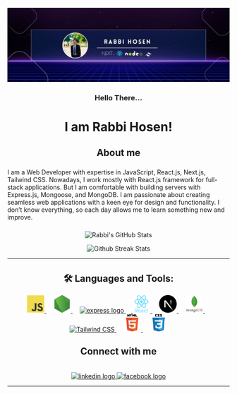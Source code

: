 
![Rabbi Hosen](https://raw.githubusercontent.com/rabbi-hosen00/rabbi-hosen00/main/Rabbi%20Hosen.jpg)

<h3 align="center">Hello There...</h1>
<h1 align="center">I am Rabbi Hosen!</h1>
<h2 align="center">About me</h2>

###

<p align="left">I am a Web Developer with expertise in JavaScript,  React.js, Next.js, Tailwind CSS. Nowadays, I work mostly with React.js framework for full-stack applications. But I am comfortable with building servers with Express.js, Mongoose,  and MongoDB. I am passionate about creating seamless web applications with a keen eye for design and functionality. I don’t know everything, so each day allows me to learn something new and improve.</p>

###

<p align="center">
  <img src="https://github-readme-stats.vercel.app/api?username=rabbi-hosen00&show_icons=true&theme=radical" alt="Rabbi's GitHub Stats"/>
</p>

<p align="center">
  <img src="https://github-readme-streak-stats.herokuapp.com/?user=rabbi-hosen00&theme=react&hide_border=true" alt="Github Streak Stats"/>
</p>



---
<h2 align="center" >🛠️ Languages and Tools:</h2>

<p align="center">
  <a href="https://developer.mozilla.org/en-US/docs/Web/JavaScript" target="_blank">
    <img src="https://raw.githubusercontent.com/devicons/devicon/master/icons/javascript/javascript-original.svg" alt="JavaScript" width="40" height="40"/>
  </a>
    <img width="12" />
  <a href="https://nodejs.org" target="_blank">
    <img src="https://raw.githubusercontent.com/devicons/devicon/master/icons/nodejs/nodejs-original.svg" alt="Node.js" width="40" height="40"/>
  </a>
    <img width="12" />
  <a href="https://expressjs.com" target="_blank">
    <img src="https://skillicons.dev/icons?i=express" height="40" alt="express logo"  />
      <img width="12" />
  <a href="https://reactjs.org/" target="_blank">
    <img src="https://raw.githubusercontent.com/devicons/devicon/master/icons/react/react-original-wordmark.svg" alt="React.js" width="40" height="40"/>
  </a>
      <img width="12" />
  <a href="https://nextjs.org/" target="_blank">
    <img src="https://raw.githubusercontent.com/devicons/devicon/master/icons/nextjs/nextjs-original.svg" alt="Next.js" width="40" height="40"/>
  </a>
      <img width="12" />
  <a href="https://www.mongodb.com/" target="_blank">
    <img src="https://raw.githubusercontent.com/devicons/devicon/master/icons/mongodb/mongodb-original-wordmark.svg" alt="MongoDB" width="40" height="40"/>
  </a>
      <img width="12" />
  <a href="https://tailwindcss.com/" target="_blank">
    <img src="https://upload.wikimedia.org/wikipedia/commons/d/d5/Tailwind_CSS_Logo.svg" alt="Tailwind CSS" width="40" height="40"/>
  </a>
      <img width="12" />
  <a href="https://www.w3.org/html/" target="_blank">
    <img src="https://raw.githubusercontent.com/devicons/devicon/master/icons/html5/html5-original-wordmark.svg" alt="HTML5" width="40" height="40"/>
  </a>
      <img width="12" />
  <a href="https://www.w3schools.com/css/" target="_blank">
    <img src="https://raw.githubusercontent.com/devicons/devicon/master/icons/css3/css3-original-wordmark.svg" alt="CSS3" width="40" height="40"/>
  </a>
</p>

<h2 align="center">Connect with me</h2>

<br clear="both">

<div align="center">
  <a href="https://www.linkedin.com/in/rabbi-hosen-80b058330/" target="_blank">
    <img src="https://raw.githubusercontent.com/maurodesouza/profile-readme-generator/master/src/assets/icons/social/linkedin/default.svg" width="52" height="40" alt="linkedin logo"  />
  </a>
  <a href="https://www.facebook.com/share/18btLxMQks/" target="_blank">
    <img src="https://raw.githubusercontent.com/maurodesouza/profile-readme-generator/master/src/assets/icons/social/facebook/default.svg" width="52" height="40" alt="facebook logo"  />
  </a>
</div>

---


<!--
**rabbi-hosen00/rabbi-hosen00** is a ✨ _special_ ✨ repository because its `README.md` (this file) appears on your GitHub profile.

Here are some ideas to get you started:

- 🔭 I’m currently working on ...
- 🌱 I’m currently learning ...
- 👯 I’m looking to collaborate on ...
- 🤔 I’m looking for help with ...
- 💬 Ask me about ...
- 📫 How to reach me: ...
- 😄 Pronouns: ...
- ⚡ Fun fact: ...
-->
